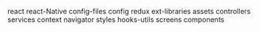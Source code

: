 react
react-Native
config-files
config
redux
ext-libraries
assets
controllers
services
context
navigator
styles
hooks-utils
screens
components
